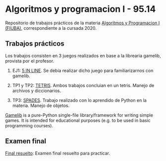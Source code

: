 # Algoritmos y programacion I - 95.14
Repositorio de trabajos prácticos de la materia [Algoritmos y Programacion I (FIUBA)](https://algoritmos1rw.ddns.net/), correspondiente a la cursada 2020.

## Trabajos prácticos

Los trabajos consisten en 3 juegos realizados en base a la librearia gamelib, provista por el profesor.

1. EJ1: [5 IN LINE](https://github.com/aguirre-ivan/algo1-tps/tree/main/5%20IN%20LINE). Se debía realizar dicho juego para familiarizarnos con gamelib.

2. TP1 y TP2: [TETRIS](https://github.com/aguirre-ivan/algo1-tps/tree/main/TETRIS). Ambos trabajos concluian en un tetris. Manejo de archivos y diccionarios.

3. TP3: [SPADES](https://github.com/aguirre-ivan/algo1-tps/tree/main/SPADES). Trabajo realizado con lo aprendido de Python en la materia. Manejo de objetos.

[Gamelib](https://github.com/dessaya/python-gamelib) is a pure-Python single-file library/framework for writing simple games. It is intended for educational purposes (e.g. to be used in basic programming courses).

## Examen final

[Final resuelto](https://github.com/aguirre-ivan/algo1-tps/tree/main/FINAL): Examen final resuelto para practicar.

